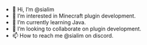 - 👋 Hi, I’m @sialim
- 👀 I’m interested in Minecraft plugin development.
- 🌱 I’m currently learning Java.
- 💞️ I’m looking to collaborate on plugin development.
- 📫 How to reach me @sialim on discord.
